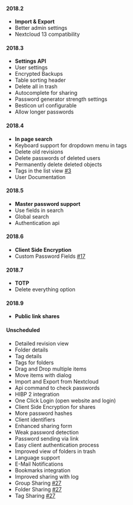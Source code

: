 #### 2018.2
 - **Import & Export**
 - Better admin settings
 - Nextcloud 13 compatibility

#### 2018.3
 - **Settings API**
 - User settings
 - Encrypted Backups
 - Table sorting header
 - Delete all in trash
 - Autocomplete for sharing
 - Password generator strength settings
 - Besticon url configurable
 - Allow longer passwords

#### 2018.4
 - **In page search**
 - Keyboard support for dropdown menu in tags
 - Delete old revisions
 - Delete passwords of deleted users
 - Permanently delete deleted objects
 - Tags in the list view [#3](https://github.com/marius-wieschollek/passwords/issues/3)
 - User Documentation

#### 2018.5
 - **Master password support**
 - Use fields in search
 - Global search
 - Authentication api

#### 2018.6
 - **Client Side Encryption**
 - Custom Password Fields [#17](https://github.com/marius-wieschollek/passwords/issues/17)

#### 2018.7
 - **TOTP**
 - Delete everything option

#### 2018.9
 - **Public link shares**

#### Unscheduled
 - Detailed revision view
 - Folder details
 - Tag details
 - Tags for folders
 - Drag and Drop multiple items
 - Move items with dialog
 - Import and Export from Nextcloud
 - Api command to check passwords
 - HIBP 2 integration
 - One Click Login (open website and login)
 - Client Side Encryption for shares
 - More password hashes
 - Client identifiers
 - Enhanced sharing form
 - Weak password detection
 - Password sending via link
 - Easy client authentication process
 - Improved view of folders in trash
 - Language support
 - E-Mail Notifications
 - Bookmarks integration
 - Improved sharing with log
 - Group Sharing [#27](https://github.com/marius-wieschollek/passwords/issues/27)
 - Folder Sharing [#27](https://github.com/marius-wieschollek/passwords/issues/27)
 - Tag Sharing [#27](https://github.com/marius-wieschollek/passwords/issues/27)